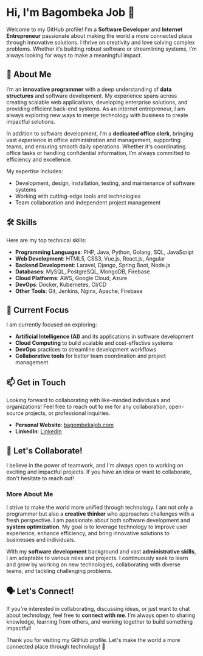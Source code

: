# Hi, I'm Bagombeka Job 👋

Welcome to my GitHub profile! I'm a **Software Developer** and **Internet Entrepreneur** passionate about making the world a more connected place through innovative solutions. I thrive on creativity and love solving complex problems. Whether it’s building robust software or streamlining systems, I’m always looking for ways to make a meaningful impact.

## 🚀 About Me
I’m an **innovative programmer** with a deep understanding of **data structures** and software development. My experience spans across creating scalable web applications, developing enterprise solutions, and providing efficient back-end systems. As an internet entrepreneur, I am always exploring new ways to merge technology with business to create impactful solutions.

In addition to software development, I’m a **dedicated office clerk**, bringing vast experience in office administration and management, supporting teams, and ensuring smooth daily operations. Whether it's coordinating office tasks or handling confidential information, I’m always committed to efficiency and excellence.

My expertise includes:
- Development, design, installation, testing, and maintenance of software systems
- Working with cutting-edge tools and technologies
- Team collaboration and independent project management

## 🛠️ Skills

Here are my top technical skills:
- **Programming Languages**: PHP, Java, Python, Golang, SQL, JavaScript
- **Web Development**: HTML5, CSS3, Vue.js, React.js, Angular
- **Backend Development**: Laravel, Django, Spring Boot, Node.js
- **Databases**: MySQL, PostgreSQL, MongoDB, Firebase
- **Cloud Platforms**: AWS, Google Cloud, Azure
- **DevOps**: Docker, Kubernetes, CI/CD
- **Other Tools**: Git, Jenkins, Nginx, Apache, Firebase

## 🌱 Current Focus

I am currently focused on exploring:
- **Artificial Intelligence (AI)** and its applications in software development
- **Cloud Computing** to build scalable and cost-effective systems
- **DevOps** practices to streamline development workflows
- **Collaborative tools** for better team coordination and project management

## 📫 Get in Touch

Looking forward to collaborating with like-minded individuals and organizations! Feel free to reach out to me for any collaboration, open-source projects, or professional inquiries.

- **Personal Website**: <a href="bagombekajob.com">bagombekajob.com</a>
- **LinkedIn**: <a href="https://www.linkedin.com/in/bagombeka-job-55a76a2a0">LinkedIn</a>

## 🤝 Let's Collaborate!

I believe in the power of teamwork, and I'm always open to working on exciting and impactful projects. If you have an idea or want to collaborate, don't hesitate to reach out!

### More About Me

I strive to make the world more unified through technology. I am not only a programmer but also a **creative thinker** who approaches challenges with a fresh perspective. I am passionate about both software development and **system optimization**. My goal is to leverage technology to improve user experience, enhance efficiency, and bring innovative solutions to businesses and individuals.

With my **software development** background and vast **administrative skills**, I am adaptable to various roles and projects. I continuously seek to learn and grow by working on new technologies, collaborating with diverse teams, and tackling challenging problems.


## 🗣️ Let's Connect!

If you're interested in collaborating, discussing ideas, or just want to chat about technology, feel free to **connect with me**. I'm always open to sharing knowledge, learning from others, and working together to build something impactful!

Thank you for visiting my GitHub profile. Let's make the world a more connected place through technology! 🚀
